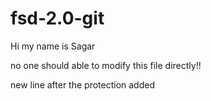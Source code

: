 # fsd-2.0-git

Hi my name is Sagar


no one should able to modify this file directly!!

new line after the protection added